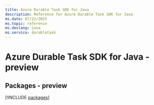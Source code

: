```yaml
---
title: Azure Durable Task SDK for Java
description: Reference for Azure Durable Task SDK for Java
ms.date: 07/22/2025
ms.topic: reference
ms.devlang: java
ms.service: durabletask
---
```

# Azure Durable Task SDK for Java - preview
## Packages - preview
[!INCLUDE [packages](durable-task-index.md)]